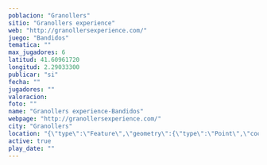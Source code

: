 ```yaml
---
poblacion: "Granollers"
sitio: "Granollers experience"
web: "http://granollersexperience.com/"
juego: "Bandidos"
tematica: ""
max_jugadores: 6
latitud: 41.60961720
longitud: 2.29033300
publicar: "si"
fecha: ""
jugadores: ""
valoracion: 
foto: ""
name: "Granollers experience-Bandidos"
webpage: "http://granollersexperience.com/"
city: "Granollers"
location: "{\"type\":\"Feature\",\"geometry\":{\"type\":\"Point\",\"coordinates\":[\"41,60961720\",\"2,29033300\"]}}"
active: true
play_date: ""
---
```

